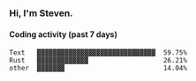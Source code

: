 ### Hi, I'm Steven.

#### Coding activity (past 7 days)
```
Text   ▓▓▓▓▓▓▓▓▓▓▓▓▓▓▓▓▓▓▓▓▓▓▓▓▓▓▓▓▓▓  59.75%
Rust   ▓▓▓▓▓▓▓▓▓▓▓▓▓                   26.21%
other  ▓▓▓▓▓▓▓                         14.04%
```
